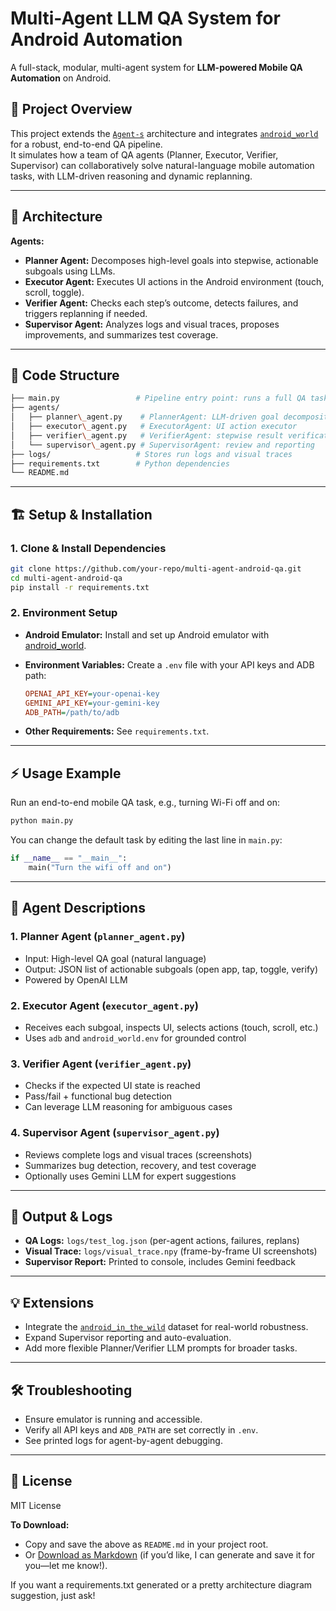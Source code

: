 # Multi-Agent LLM QA System for Android Automation

A full-stack, modular, multi-agent system for **LLM-powered Mobile QA Automation** on Android.  

## 🚀 Project Overview

This project extends the [`Agent-s`](https://github.com/simular-ai/Agent-S) architecture and integrates [`android_world`](https://github.com/google-research/android_world) for a robust, end-to-end QA pipeline.  
It simulates how a team of QA agents (Planner, Executor, Verifier, Supervisor) can collaboratively solve natural-language mobile automation tasks, with LLM-driven reasoning and dynamic replanning.

---

## 🧠 Architecture

**Agents:**
- **Planner Agent:** Decomposes high-level goals into stepwise, actionable subgoals using LLMs.
- **Executor Agent:** Executes UI actions in the Android environment (touch, scroll, toggle).
- **Verifier Agent:** Checks each step’s outcome, detects failures, and triggers replanning if needed.
- **Supervisor Agent:** Analyzes logs and visual traces, proposes improvements, and summarizes test coverage.

---

## 📁 Code Structure

```bash
├── main.py                 # Pipeline entry point: runs a full QA task
├── agents/
│   ├── planner\_agent.py    # PlannerAgent: LLM-driven goal decomposition
│   ├── executor\_agent.py   # ExecutorAgent: UI action executor
│   ├── verifier\_agent.py   # VerifierAgent: stepwise result verification
│   └── supervisor\_agent.py # SupervisorAgent: review and reporting
├── logs/                   # Stores run logs and visual traces
├── requirements.txt        # Python dependencies
└── README.md
````

---

## 🏗️ Setup & Installation

### 1. Clone & Install Dependencies

```bash
git clone https://github.com/your-repo/multi-agent-android-qa.git
cd multi-agent-android-qa
pip install -r requirements.txt
````

### 2. Environment Setup

* **Android Emulator:** Install and set up Android emulator with [android\_world](https://github.com/google-research/android_world).

* **Environment Variables:** Create a `.env` file with your API keys and ADB path:

  ```ini
  OPENAI_API_KEY=your-openai-key
  GEMINI_API_KEY=your-gemini-key
  ADB_PATH=/path/to/adb
  ```

* **Other Requirements:** See `requirements.txt`.

---

## ⚡ Usage Example

Run an end-to-end mobile QA task, e.g., turning Wi-Fi off and on:

```bash
python main.py
```

You can change the default task by editing the last line in `main.py`:

```python
if __name__ == "__main__":
    main("Turn the wifi off and on")
```

---

## 🧩 Agent Descriptions

### 1. Planner Agent (`planner_agent.py`)

* Input: High-level QA goal (natural language)
* Output: JSON list of actionable subgoals (open app, tap, toggle, verify)
* Powered by OpenAI LLM

### 2. Executor Agent (`executor_agent.py`)

* Receives each subgoal, inspects UI, selects actions (touch, scroll, etc.)
* Uses `adb` and `android_world.env` for grounded control

### 3. Verifier Agent (`verifier_agent.py`)

* Checks if the expected UI state is reached
* Pass/fail + functional bug detection
* Can leverage LLM reasoning for ambiguous cases

### 4. Supervisor Agent (`supervisor_agent.py`)

* Reviews complete logs and visual traces (screenshots)
* Summarizes bug detection, recovery, and test coverage
* Optionally uses Gemini LLM for expert suggestions

---

## 📝 Output & Logs

* **QA Logs:** `logs/test_log.json` (per-agent actions, failures, replans)
* **Visual Trace:** `logs/visual_trace.npy` (frame-by-frame UI screenshots)
* **Supervisor Report:** Printed to console, includes Gemini feedback

---

## 💡 Extensions

* Integrate the [`android_in_the_wild`](https://github.com/google-research/android_in_the_wild) dataset for real-world robustness.
* Expand Supervisor reporting and auto-evaluation.
* Add more flexible Planner/Verifier LLM prompts for broader tasks.

---

## 🛠️ Troubleshooting

* Ensure emulator is running and accessible.
* Verify all API keys and `ADB_PATH` are set correctly in `.env`.
* See printed logs for agent-by-agent debugging.

---

## 📄 License

MIT License


**To Download:**  
- Copy and save the above as `README.md` in your project root.
- Or [Download as Markdown](sandbox:/mnt/data/README.md) (if you’d like, I can generate and save it for you—let me know!).

If you want a requirements.txt generated or a pretty architecture diagram suggestion, just ask!
```
